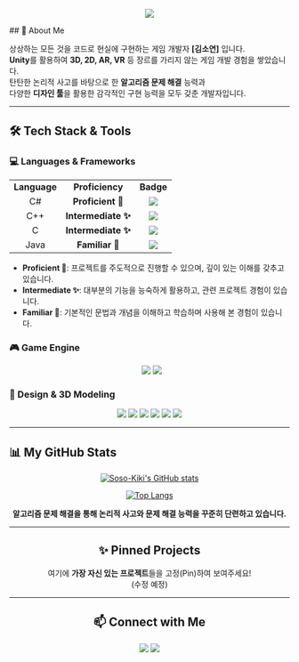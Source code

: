 <p align="center">
  <img src="https://capsule-render.vercel.app/api?type=waving&color=gradient&height=300&section=header&text=Hello,%20I'm%20%EA%B9%80%EC%86%8C%EC%97%B0!&fontSize=70&animation=fadeIn&fontAlignY=38&desc=A%20Creative%20Game%20Developer%20&%20Problem%20Solver&descAlignY=51&descAlign=62"/>
</p>
 <!--
<div align="center">
 
  <p align="center">
  <img src="https://capsule-render.vercel.app/api?type=waving&color=0:E0F8FF,100:87CEEB&height=300&section=header&text=Hello,%20I'm%20%EA%B9%80%EC%86%8C%EC%97%B0!&fontSize=70&animation=fadeIn&fontAlignY=38&desc=A%20Creative%20Game%20Developer%20&%20Problem%20Solver&descAlignY=51&descAlign=62"/>
</p>
  -->
## 🚀 About Me

상상하는 모든 것을 코드로 현실에 구현하는 게임 개발자 **[김소연]** 입니다. <br>
**Unity**를 활용하여 **3D, 2D, AR, VR** 등 장르를 가리지 않는 게임 개발 경험을 쌓았습니다.<br>
탄탄한 논리적 사고를 바탕으로 한 **알고리즘 문제 해결** 능력과<br>
다양한 **디자인 툴**을 활용한 감각적인 구현 능력을 모두 갖춘 개발자입니다.

</div>

---

## 🛠️ Tech Stack & Tools

### 💻 Languages & Frameworks
<table>
  <tr>
    <td align="center"><strong>Language</strong></td>
    <td align="center"><strong>Proficiency</strong></td>
    <td align="center"><strong>Badge</strong></td>
  </tr>
  <tr>
    <td align="center">C#</td>
    <td align="center"><b>Proficient 🚀</b></td>
    <td align="center"><img src="https://img.shields.io/badge/C%23-239120?style=for-the-badge&logo=c-sharp&logoColor=white"></td>
  </tr>
  <tr>
    <td align="center">C++</td>
    <td align="center"><b>Intermediate ✨</b></td>
    <td align="center"><img src="https://img.shields.io/badge/C%2B%2B-00599C?style=for-the-badge&logo=c%2B%2B&logoColor=white"></td>
  </tr>
 
  <tr>
    <td align="center">C</td>
     <td align="center"><b>Intermediate ✨</b></td>
    <td align="center"><img src="https://img.shields.io/badge/C-A8B9CC?style=for-the-badge&logo=c&logoColor=white"></td>
  </tr>
 <tr>
    <td align="center">Java</td>
   
 <td align="center"><b>Familiar 🌱</b></td>
    <td align="center"><img src="https://img.shields.io/badge/Java-ED8B00?style=for-the-badge&logo=openjdk&logoColor=white"></td>
  </tr>
</table>

* **Proficient 🚀**: 프로젝트를 주도적으로 진행할 수 있으며, 깊이 있는 이해를 갖추고 있습니다.
* **Intermediate ✨**: 대부분의 기능을 능숙하게 활용하고, 관련 프로젝트 경험이 있습니다.
* **Familiar 🌱**: 기본적인 문법과 개념을 이해하고 학습하며 사용해 본 경험이 있습니다.

### 🎮 Game Engine

<div align="center">
  <img src="https://img.shields.io/badge/Unity-100000?style=for-the-badge&logo=unity&logoColor=white" />
  <img src="https://img.shields.io/badge/Unreal%20Engine-000000?style=for-the-badge&logo=unrealengine&logoColor=white" />
</div>

### 🎨 Design & 3D Modeling
<div align="center">
  <img src="https://img.shields.io/badge/Figma-F24E1E?style=for-the-badge&logo=figma&logoColor=white" />
  <img src="https://img.shields.io/badge/Adobe%20Photoshop-31A8FF?style=for-the-badge&logo=Adobe%20Photoshop&logoColor=white" />
  <img src="https://img.shields.io/badge/Adobe%20Illustrator-FF9A00?style=for-the-badge&logo=Adobe%20Illustrator&logoColor=white" />
  <img src="https://img.shields.io/badge/Adobe%20Premiere%20Pro-9999FF?style=for-the-badge&logo=Adobe%20Premiere%20Pro&logoColor=white" />
  <img src="https://img.shields.io/badge/3ds%20Max-FF4F00?style=for-the-badge&logo=3dsmax&logoColor=white" />
  <img src="https://img.shields.io/badge/Maya-229A8E?style=for-the-badge&logo=autodesk-maya&logoColor=white" />
</div>

---
## 📊 My GitHub Stats

<div align="center">

[![Soso-Kiki's GitHub stats](https://github-readme-stats.vercel.app/api?username=Soso-Kiki&show_icons=true&theme=dark)](https://github.com/anuraghazra/github-readme-stats)

[![Top Langs](https://github-readme-stats.vercel.app/api/top-langs/?username=Soso-Kiki&layout=compact&theme=dark)](https://github.com/anuraghazra/github-readme-stats)



**알고리즘 문제 해결을 통해 논리적 사고와 문제 해결 능력을 꾸준히 단련하고 있습니다.**


---

## ✨ Pinned Projects

여기에 **가장 자신 있는 프로젝트**들을 고정(Pin)하여 보여주세요! <br> (수정 예정)


---

## 📫 Connect with Me

<div align="center">
  <a href="mailto:polytechid10@gmail.com"><img src="https://img.shields.io/badge/Gmail-D14836?style=for-the-badge&logo=gmail&logoColor=white"></a> 
  <a href="mailto:[soyeonid10@naver.com]"><img src="https://img.shields.io/badge/Naver-03C75A?style=for-the-badge&logo=naver&logoColor=white"></a>
</div>

  <!--<a href="[YOUR_BLOG_URL]"><img src="https://img.shields.io/badge/Blog-1D1D1D?style=for-the-badge&logo=velog&logoColor=white"></a>
  </div>-->
<!--
**Soso-Kiki/Soso-Kiki** is a ✨ _special_ ✨ repository because its `README.md` (this file) appears on your GitHub profile.

Here are some ideas to get you started:

- 🔭 I’m currently working on ...
- 🌱 I’m currently learning ...
- 👯 I’m looking to collaborate on ...
- 🤔 I’m looking for help with ...
- 💬 Ask me about ...
- 📫 How to reach me: ...
- 😄 Pronouns: ...
- ⚡ Fun fact: ...
-->
